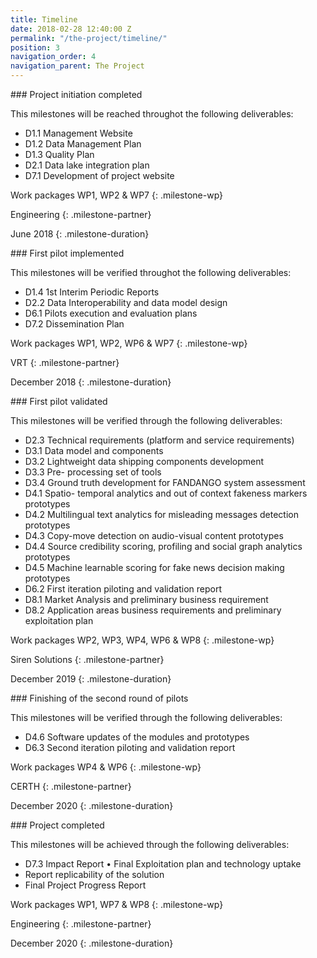 ```yaml
---
title: Timeline
date: 2018-02-28 12:40:00 Z
permalink: "/the-project/timeline/"
position: 3
navigation_order: 4
navigation_parent: The Project
---
```


<div class="milestone" markdown="1">
### Project initiation completed

This milestones will be reached throughot the following deliverables:
- D1.1 Management Website
- D1.2 Data Management Plan
- D1.3 Quality Plan
- D2.1 Data lake integration plan
- D7.1 Development of project website

Work packages WP1, WP2 & WP7
{: .milestone-wp}

Engineering
{: .milestone-partner}

June 2018
{: .milestone-duration}
</div>

<div class="milestone" markdown="1">
### First pilot implemented

This milestones will be verified throughot the following deliverables:
- D1.4 1st Interim Periodic Reports
- D2.2 Data Interoperability and data model design
- D6.1 Pilots execution and evaluation plans
- D7.2 Dissemination Plan

Work packages WP1, WP2, WP6 & WP7
{: .milestone-wp}

VRT
{: .milestone-partner}

December 2018
{: .milestone-duration}
</div>

<div class="milestone" markdown="1">
### First pilot validated

This milestones will be verified through the following deliverables:
- D2.3 Technical requirements (platform and service requirements)
- D3.1 Data model and components
- D3.2 Lightweight data shipping components development
- D3.3 Pre- processing set of tools
- D3.4 Ground truth development for FANDANGO system assessment
- D4.1 Spatio- temporal analytics and out of context fakeness markers prototypes
- D4.2 Multilingual text analytics for misleading messages detection prototypes
- D4.3 Copy-move detection on audio-visual content prototypes
- D4.4 Source credibility scoring, profiling and social graph analytics prototypes
- D4.5 Machine learnable scoring for fake news decision making prototypes
- D6.2 First iteration piloting and validation report
- D8.1 Market Analysis and preliminary business requirement
- D8.2 Application areas business requirements and preliminary exploitation plan

Work packages WP2, WP3, WP4, WP6 & WP8
{: .milestone-wp}

Siren Solutions
{: .milestone-partner}

December 2019
{: .milestone-duration}
</div>

<div class="milestone" markdown="1">
### Finishing of the second round of pilots

This milestones will be verified through the following deliverables:
- D4.6 Software updates of the modules and prototypes
- D6.3 Second iteration piloting and validation report

Work packages WP4 & WP6
{: .milestone-wp}

CERTH
{: .milestone-partner}

December 2020
{: .milestone-duration}
</div>


<div class="milestone" markdown="1">
### Project completed

This milestones will be achieved through the following deliverables:
- D7.3 Impact Report • Final Exploitation plan and technology uptake
- Report replicability of the solution
- Final Project Progress Report

Work packages WP1, WP7 & WP8
{: .milestone-wp}

Engineering
{: .milestone-partner}

December 2020
{: .milestone-duration}
</div>